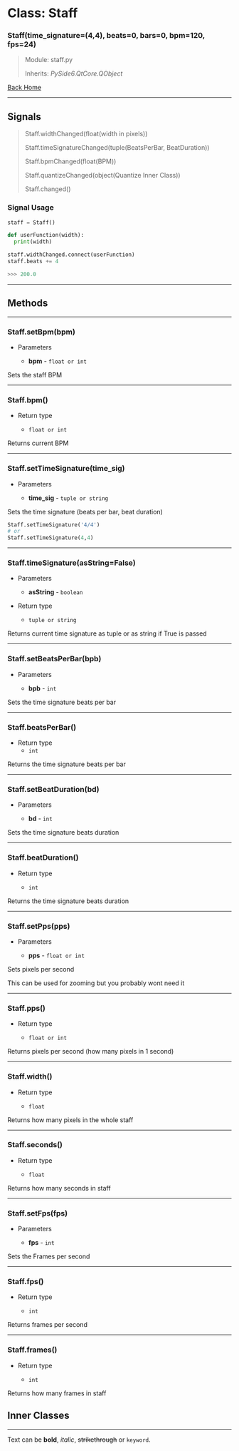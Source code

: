 # Class: Staff
### Staff(time_signature=(4,4), beats=0, bars=0, bpm=120, fps=24)
> Module: staff.py
>
> Inherits: _PySide6.QtCore.QObject_

[Back Home](index.md)

***

## Signals
> Staff.widthChanged(float(width in pixels))
>
> Staff.timeSignatureChanged(tuple(BeatsPerBar, BeatDuration))
>
> Staff.bpmChanged(float(BPM))
>
> Staff.quantizeChanged(object(Quantize Inner Class))
>
> Staff.changed()

### Signal Usage
```python
staff = Staff()

def userFunction(width):
  print(width)

staff.widthChanged.connect(userFunction)
staff.beats += 4

>>> 200.0
```

***

## Methods

***

### Staff.setBpm(bpm)

* Parameters

  * **bpm** - `float or int`

Sets the staff BPM

***

### Staff.bpm()

* Return type

  * `float or int`

Returns current BPM

***

### Staff.setTimeSignature(time_sig)

* Parameters

  * **time_sig** - `tuple or string`

Sets the time signature (beats per bar, beat duration)

```python
Staff.setTimeSignature('4/4')
# or
Staff.setTimeSignature(4,4)
```

***

### Staff.timeSignature(asString=False)

* Parameters

  * **asString** - `boolean`

* Return type

  * `tuple or string`

Returns current time signature as tuple or as string if True is passed

***

### Staff.setBeatsPerBar(bpb)

* Parameters

  * **bpb** - `int`

Sets the time signature beats per bar

***

### Staff.beatsPerBar()

* Return type
  * `int`

Returns the time signature beats per bar

***

### Staff.setBeatDuration(bd)

* Parameters

  * **bd** - `int`

Sets the time signature beats duration

***

### Staff.beatDuration()

* Return type

  * `int`

Returns the time signature beats duration

***

### Staff.setPps(pps)

* Parameters

  * **pps** - `float or int`

Sets pixels per second

This can be used for zooming but you probably wont need it

***

### Staff.pps()

* Return type

  * `float or int`

Returns pixels per second (how many pixels in 1 second)

***

### Staff.width()

* Return type

  * `float`

Returns how many pixels in the whole staff

***

### Staff.seconds()

* Return type

  * `float`

Returns how many seconds in staff

***

### Staff.setFps(fps)

* Parameters

  * **fps** - `int`

Sets the Frames per second

***

### Staff.fps()

* Return type

  * `int`

Returns frames per second

***

### Staff.frames()

* Return type

  * `int`

Returns how many frames in staff

## Inner Classes

***




Text can be **bold**, _italic_, ~~strikethrough~~ or `keyword`.
